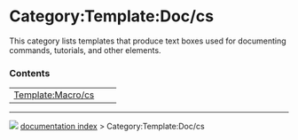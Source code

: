 # Category:Template:Doc/cs
This category lists templates that produce text boxes used for documenting commands, tutorials, and other elements.

### Contents

|     |     |     |
| --- | --- | --- |
| [Template:Macro/cs](wiki/Template_Macro/cs.md) |



---
![](images/Right_arrow.png) [documentation index](../README.md) > Category:Template:Doc/cs

